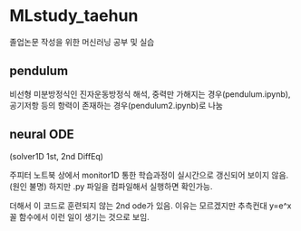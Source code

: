 # MLstudy_taehun

졸업논문 작성을 위한 머신러닝 공부 및 실습

## pendulum
비선형 미분방정식인 진자운동방정식 해석, 중력만 가해지는 경우(pendulum.ipynb), 공기저항 등의 항력이 존재하는 경우(pendulum2.ipynb)로 나눔

## neural ODE
(solver1D 1st, 2nd DiffEq)

주피터 노트북 상에서 monitor1D 통한 학습과정이 실시간으로 갱신되어 보이지 않음. (원인 불명)
하지만 .py 파일을 컴파일해서 실행하면 확인가능.

더해서 이 코드로 훈련되지 않는 2nd ode가 있음. 이유는 모르겠지만 추측컨대 y=e^x 꼴 함수에서 이런 일이 생기는 것으로 보임.

